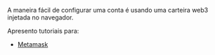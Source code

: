 
A maneira fácil de configurar uma conta é usando uma carteira web3 injetada no navegador.

Apresento tutoriais para:

- [Metamask](/pt/wallets/metamask.md)

